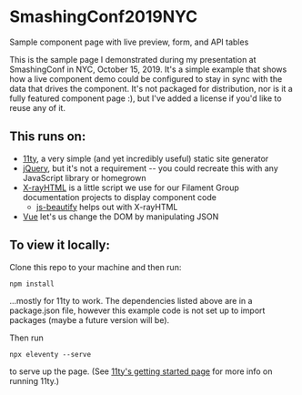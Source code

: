 # SmashingConf2019NYC
Sample component page with live preview, form, and API tables

This is the sample page I demonstrated during my presentation at SmashingConf in NYC, October 15, 2019. It's a simple example that shows how a live component demo could be configured to stay in sync with the data that drives the component. It's not packaged for distribution, nor is it a fully featured component page :), but I've added a license if you'd like to reuse any of it. 

## This runs on:
* [11ty](https://www.11ty.io/), a very simple (and yet incredibly useful) static site generator
* [jQuery](https://www.npmjs.com/package/jquery), but it's not a requirement -- you could recreate this with any JavaScript library or homegrown
* [X-rayHTML](https://github.com/filamentgroup/X-rayHTML) is a little script we use for our Filament Group documentation projects to display component code
  * [js-beautify](https://www.npmjs.com/package/js-beautify) helps out with X-rayHTML
* [Vue](https://vuejs.org/) let's us change the DOM by manipulating JSON

## To view it locally:
Clone this repo to your machine and then run:
```
npm install
```
...mostly for 11ty to work. The dependencies listed above are in a package.json file, however this example code is not set up to import packages (maybe a future version will be). 

Then run
```
npx eleventy --serve
```
to serve up the page. (See [11ty's getting started page](https://www.11ty.io/docs/getting-started/#step-5-gaze-upon-your-templates) for more info on running 11ty.)

